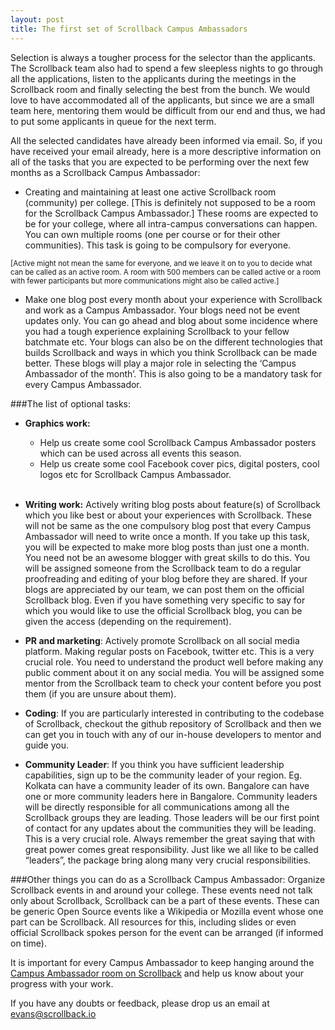 ```yaml
---
layout: post
title: The first set of Scrollback Campus Ambassadors
---
```


Selection is always a tougher process for the selector than the applicants. The Scrollback team also had to spend a few sleepless nights to go through all the applications, listen to the applicants during the meetings in the Scrollback room and finally selecting the best from the bunch. We would love to have accommodated all of the applicants, but since we are a small team here, mentoring them would be difficult from our end and thus, we had to put some applicants in queue for the next term.

All the selected candidates have already been informed via email. So, if you have received your email already, here is a more descriptive information on all of the tasks that you are expected to be performing over the next few months as a Scrollback Campus Ambassador:

* Creating and maintaining at least one active Scrollback room (community) per college. [This is definitely not supposed to be a room for the Scrollback Campus Ambassador.] These rooms are expected to be for your college, where all intra-campus conversations can happen. You can own multiple rooms (one per course or for their other communities). This task is going to be compulsory for everyone. 

<small>[Active might not mean the same for everyone, and we leave it on to you to decide what can be called as an active room. A room with 500 members can be called active or a room with fewer participants but more communications might also be called active.]</small>
    
* Make one blog post every month about your experience with Scrollback and work as a Campus Ambassador. Your blogs need not be event updates only. You can go ahead and blog about some incidence where you had a tough experience explaining Scrollback to your fellow batchmate etc. Your blogs can also be on the different technologies that builds Scrollback and ways in which you think Scrollback can be made better. These blogs will play a major role in selecting the ‘Campus Ambassador of the month’. This is also going to be a mandatory task for every Campus Ambassador.

###The list of optional tasks:

* **Graphics work:**
	* Help us create some cool Scrollback Campus Ambassador posters which can be used across all events this season.
	* Help us create some cool Facebook cover pics, digital posters, cool logos etc for Scrollback Campus Ambassador. 
    <br><br>
* **Writing work:**
Actively writing blog posts about feature(s) of Scrollback which you like best or about your experiences with Scrollback. These will not be same as the one compulsory blog post that every Campus Ambassador will need to write once a month. If you take up this task, you will be expected to make more blog posts than just one a month. You need not be an awesome blogger with great skills to do this. You will be assigned someone from the Scrollback team to do a regular proofreading and editing of your blog before they are shared.
 If your blogs are appreciated by our team, we can post them on the official Scrollback blog. Even if you have something very specific to say for which you would like to use the official Scrollback blog, you can be given the access (depending on the requirement).
 
* **PR and marketing**:
Actively promote Scrollback on all social media platform. Making regular posts on Facebook, twitter etc. This is a very crucial role. You need to understand the product well before making any public comment about it on any social media. You will be assigned some mentor from the Scrollback team to check your content before you post them (if you are unsure about them).

* **Coding**:
If you are particularly interested in contributing to the codebase of Scrollback, checkout the github repository of Scrollback and then we can get you in touch with any of our in-house developers to mentor and guide you. 

* **Community Leader**:
If you think you have sufficient leadership capabilities, sign up to be the community leader of your region. 
Eg. Kolkata can have a community leader of its own. Bangalore can have one or more community leaders here in Bangalore.
Community leaders will be directly responsible for all communications among all the Scrollback groups they are leading. Those leaders will be our first point of contact for any updates about the communities they will be leading. 
This is a very crucial role. Always remember the great saying that with great power comes great responsibility. Just like we all like to be called “leaders”, the package bring along many very crucial responsibilities.


###Other things you can do as a Scrollback Campus Ambassador:
Organize Scrollback events in and around your college. These events need not talk only about Scrollback, Scrollback can be a part of these events. These can be generic Open Source events like a Wikipedia or Mozilla event whose one part can be Scrollback. All resources for this, including slides or even official Scrollback spokes person for the event can be arranged (if informed on time).

It is important for every Campus Ambassador to keep hanging around the [Campus Ambassador room on Scrollback](https://scrollback.io/campus-ambassador) and help us know about your progress with your work.

If you have any doubts or feedback, please drop us an email at <a href="mailto:evans@scrollback.io">evans@scrollback.io</a>

